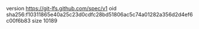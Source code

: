 version https://git-lfs.github.com/spec/v1
oid sha256:f10311865e40a25c23d0cdfc28bd51806ac5c74a01282a356d2d4ef6c00f6b83
size 10189
